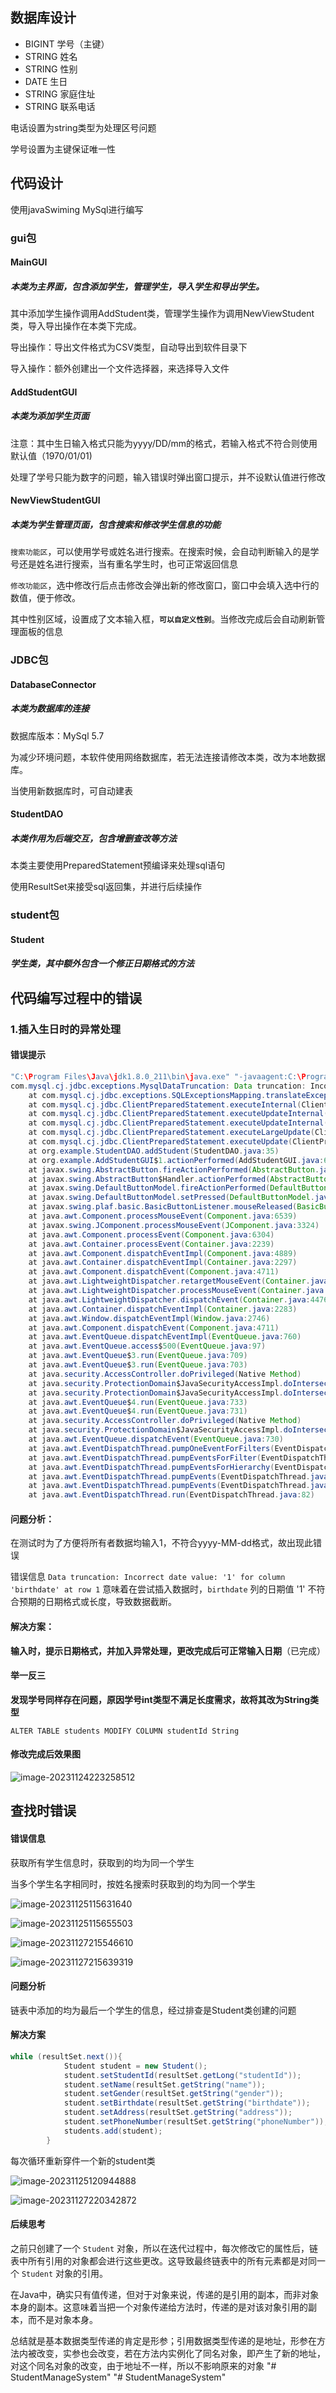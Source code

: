 ## 数据库设计

- BIGINT 学号（主键）
- STRING 姓名
- STRING 性别
- DATE 生日
- STRING 家庭住址
- STRING 联系电话

电话设置为string类型为处理区号问题

学号设置为主键保证唯一性

## 代码设计

使用javaSwiming MySql进行编写

### gui包

#### MainGUI

##### 本类为主界面，包含添加学生，管理学生，导入学生和导出学生。

其中添加学生操作调用AddStudent类，管理学生操作为调用NewViewStudent类，导入导出操作在本类下完成。

导出操作：导出文件格式为CSV类型，自动导出到软件目录下

导入操作：额外创建出一个文件选择器，来选择导入文件

#### AddStudentGUI

##### 本类为添加学生页面

注意：其中生日输入格式只能为yyyy/DD/mm的格式，若输入格式不符合则使用默认值（1970/01/01)

处理了学号只能为数字的问题，输入错误时弹出窗口提示，并不设默认值进行修改

#### NewViewStudentGUI

##### 本类为学生管理页面，包含搜索和修改学生信息的功能

`搜索功能区`，可以使用学号或姓名进行搜索。在搜索时候，会自动判断输入的是学号还是姓名进行搜索，当有重名学生时，也可正常返回信息

`修改功能区`，选中修改行后点击修改会弹出新的修改窗口，窗口中会填入选中行的数值，便于修改。

其中性别区域，设置成了文本输入框，**`可以自定义性别`**。当修改完成后会自动刷新管理面板的信息

### JDBC包

#### DatabaseConnector

##### 本类为数据库的连接

数据库版本：MySql 5.7

为减少环境问题，本软件使用网络数据库，若无法连接请修改本类，改为本地数据库。

当使用新数据库时，可自动建表

#### StudentDAO

##### 本类作用为后端交互，包含增删查改等方法

本类主要使用PreparedStatement预编译来处理sql语句

使用ResultSet来接受sql返回集，并进行后续操作

### student包

#### Student

##### 学生类，其中额外包含一个修正日期格式的方法

## 代码编写过程中的错误

### 1.插入生日时的异常处理

#### 错误提示

```java
"C:\Program Files\Java\jdk1.8.0_211\bin\java.exe" "-javaagent:C:\Program Files\JetBrains\IntelliJ IDEA 2023.2.3\lib\idea_rt.jar=1978:C:\Program Files\JetBrains\IntelliJ IDEA 2023.2.3\bin" -Dfile.encoding=UTF-8 -classpath "C:\Program Files\Java\jdk1.8.0_211\jre\lib\charsets.jar;C:\Program Files\Java\jdk1.8.0_211\jre\lib\deploy.jar;C:\Program Files\Java\jdk1.8.0_211\jre\lib\ext\access-bridge-64.jar;C:\Program Files\Java\jdk1.8.0_211\jre\lib\ext\cldrdata.jar;C:\Program Files\Java\jdk1.8.0_211\jre\lib\ext\dnsns.jar;C:\Program Files\Java\jdk1.8.0_211\jre\lib\ext\jaccess.jar;C:\Program Files\Java\jdk1.8.0_211\jre\lib\ext\jfxrt.jar;C:\Program Files\Java\jdk1.8.0_211\jre\lib\ext\localedata.jar;C:\Program Files\Java\jdk1.8.0_211\jre\lib\ext\nashorn.jar;C:\Program Files\Java\jdk1.8.0_211\jre\lib\ext\sunec.jar;C:\Program Files\Java\jdk1.8.0_211\jre\lib\ext\sunjce_provider.jar;C:\Program Files\Java\jdk1.8.0_211\jre\lib\ext\sunmscapi.jar;C:\Program Files\Java\jdk1.8.0_211\jre\lib\ext\sunpkcs11.jar;C:\Program Files\Java\jdk1.8.0_211\jre\lib\ext\zipfs.jar;C:\Program Files\Java\jdk1.8.0_211\jre\lib\javaws.jar;C:\Program Files\Java\jdk1.8.0_211\jre\lib\jce.jar;C:\Program Files\Java\jdk1.8.0_211\jre\lib\jfr.jar;C:\Program Files\Java\jdk1.8.0_211\jre\lib\jfxswt.jar;C:\Program Files\Java\jdk1.8.0_211\jre\lib\jsse.jar;C:\Program Files\Java\jdk1.8.0_211\jre\lib\management-agent.jar;C:\Program Files\Java\jdk1.8.0_211\jre\lib\plugin.jar;C:\Program Files\Java\jdk1.8.0_211\jre\lib\resources.jar;C:\Program Files\Java\jdk1.8.0_211\jre\lib\rt.jar;C:\Users\IhaveBB\Desktop\code\bite109\StudentManagementSystem\target\classes;D:\Users\IhaveBB\.m2\repository\mysql\mysql-connector-java\8.0.26\mysql-connector-java-8.0.26.jar;D:\Users\IhaveBB\.m2\repository\com\google\protobuf\protobuf-java\3.11.4\protobuf-java-3.11.4.jar" org.example.AddStudentGUI
com.mysql.cj.jdbc.exceptions.MysqlDataTruncation: Data truncation: Incorrect date value: '1' for column 'birthdate' at row 1
	at com.mysql.cj.jdbc.exceptions.SQLExceptionsMapping.translateException(SQLExceptionsMapping.java:104)
	at com.mysql.cj.jdbc.ClientPreparedStatement.executeInternal(ClientPreparedStatement.java:953)
	at com.mysql.cj.jdbc.ClientPreparedStatement.executeUpdateInternal(ClientPreparedStatement.java:1092)
	at com.mysql.cj.jdbc.ClientPreparedStatement.executeUpdateInternal(ClientPreparedStatement.java:1040)
	at com.mysql.cj.jdbc.ClientPreparedStatement.executeLargeUpdate(ClientPreparedStatement.java:1350)
	at com.mysql.cj.jdbc.ClientPreparedStatement.executeUpdate(ClientPreparedStatement.java:1025)
	at org.example.StudentDAO.addStudent(StudentDAO.java:35)
	at org.example.AddStudentGUI$1.actionPerformed(AddStudentGUI.java:65)
	at javax.swing.AbstractButton.fireActionPerformed(AbstractButton.java:2022)
	at javax.swing.AbstractButton$Handler.actionPerformed(AbstractButton.java:2348)
	at javax.swing.DefaultButtonModel.fireActionPerformed(DefaultButtonModel.java:402)
	at javax.swing.DefaultButtonModel.setPressed(DefaultButtonModel.java:259)
	at javax.swing.plaf.basic.BasicButtonListener.mouseReleased(BasicButtonListener.java:252)
	at java.awt.Component.processMouseEvent(Component.java:6539)
	at javax.swing.JComponent.processMouseEvent(JComponent.java:3324)
	at java.awt.Component.processEvent(Component.java:6304)
	at java.awt.Container.processEvent(Container.java:2239)
	at java.awt.Component.dispatchEventImpl(Component.java:4889)
	at java.awt.Container.dispatchEventImpl(Container.java:2297)
	at java.awt.Component.dispatchEvent(Component.java:4711)
	at java.awt.LightweightDispatcher.retargetMouseEvent(Container.java:4904)
	at java.awt.LightweightDispatcher.processMouseEvent(Container.java:4535)
	at java.awt.LightweightDispatcher.dispatchEvent(Container.java:4476)
	at java.awt.Container.dispatchEventImpl(Container.java:2283)
	at java.awt.Window.dispatchEventImpl(Window.java:2746)
	at java.awt.Component.dispatchEvent(Component.java:4711)
	at java.awt.EventQueue.dispatchEventImpl(EventQueue.java:760)
	at java.awt.EventQueue.access$500(EventQueue.java:97)
	at java.awt.EventQueue$3.run(EventQueue.java:709)
	at java.awt.EventQueue$3.run(EventQueue.java:703)
	at java.security.AccessController.doPrivileged(Native Method)
	at java.security.ProtectionDomain$JavaSecurityAccessImpl.doIntersectionPrivilege(ProtectionDomain.java:74)
	at java.security.ProtectionDomain$JavaSecurityAccessImpl.doIntersectionPrivilege(ProtectionDomain.java:84)
	at java.awt.EventQueue$4.run(EventQueue.java:733)
	at java.awt.EventQueue$4.run(EventQueue.java:731)
	at java.security.AccessController.doPrivileged(Native Method)
	at java.security.ProtectionDomain$JavaSecurityAccessImpl.doIntersectionPrivilege(ProtectionDomain.java:74)
	at java.awt.EventQueue.dispatchEvent(EventQueue.java:730)
	at java.awt.EventDispatchThread.pumpOneEventForFilters(EventDispatchThread.java:205)
	at java.awt.EventDispatchThread.pumpEventsForFilter(EventDispatchThread.java:116)
	at java.awt.EventDispatchThread.pumpEventsForHierarchy(EventDispatchThread.java:105)
	at java.awt.EventDispatchThread.pumpEvents(EventDispatchThread.java:101)
	at java.awt.EventDispatchThread.pumpEvents(EventDispatchThread.java:93)
	at java.awt.EventDispatchThread.run(EventDispatchThread.java:82)

```

#### 问题分析：

在测试时为了方便将所有者数据均输入1，不符合yyyy-MM-dd格式，故出现此错误

错误信息 `Data truncation: Incorrect date value: '1' for column 'birthdate' at row 1` 意味着在尝试插入数据时，`birthdate` 列的日期值 '1' 不符合预期的日期格式或长度，导致数据截断。

#### 解决方案：

**输入时，提示日期格式，并加入异常处理，更改完成后可正常输入日期**（已完成）

#### 举一反三

**发现学号同样存在问题，原因学号int类型不满足长度需求，故将其改为String类型**

```mysql
ALTER TABLE students MODIFY COLUMN studentId String
```

#### 修改完成后效果图

![image-20231124223258512](./软件设计.assets/image-20231124223258512.png)

## 查找时错误

#### 错误信息

获取所有学生信息时，获取到的均为同一个学生

当多个学生名字相同时，按姓名搜索时获取到的均为同一个学生

![image-20231125115631640](./软件设计.assets/image-20231125115631640.png)

![image-20231125115655503](./软件设计.assets/image-20231125115655503.png)

![image-20231127215546610](./软件设计.assets/image-20231127215546610.png)

![image-20231127215639319](./软件设计.assets/image-20231127215639319.png)

#### 问题分析

链表中添加的均为最后一个学生的信息，经过排查是Student类创建的问题

#### 解决方案

```java
while (resultSet.next()){
			Student student = new Student();
			student.setStudentId(resultSet.getLong("studentId"));
			student.setName(resultSet.getString("name"));
			student.setGender(resultSet.getString("gender"));
			student.setBirthdate(resultSet.getString("birthdate"));
			student.setAddress(resultSet.getString("address"));
			student.setPhoneNumber(resultSet.getString("phoneNumber"));
			students.add(student);
		}
```

每次循环重新穿件一个新的student类

![image-20231125120944888](./软件设计.assets/image-20231125120944888.png)

![image-20231127220342872](./软件设计.assets/image-20231127220342872.png)

#### 后续思考

之前只创建了一个 `Student` 对象，所以在迭代过程中，每次修改它的属性后，链表中所有引用的对象都会进行这些更改。这导致最终链表中的所有元素都是对同一个 `Student` 对象的引用。

在Java中，确实只有值传递，但对于对象来说，传递的是引用的副本，而非对象本身的副本。这意味着当把一个对象传递给方法时，传递的是对该对象引用的副本，而不是对象本身。

总结就是基本数据类型传递的肯定是形参；引用数据类型传递的是地址，形参在方法内被改变，实参也会改变，若在方法内实例化了同名对象，即产生了新的地址，对这个同名对象的改变，由于地址不一样，所以不影响原来的对象
"# StudentManageSystem" 
"# StudentManageSystem" 
